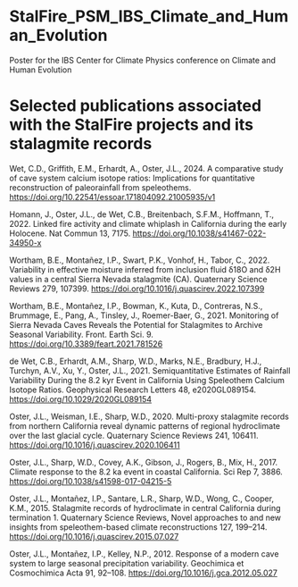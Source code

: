 # StalFire_PSM_IBS_Climate_and_Human_Evolution
Poster for the IBS Center for Climate Physics conference on Climate and Human Evolution

# Selected publications associated with the StalFire projects and its stalagmite records

Wet, C.D., Griffith, E.M., Erhardt, A., Oster, J.L., 2024. A comparative study of cave system calcium isotope ratios: Implications for quantitative reconstruction of paleorainfall from speleothems. https://doi.org/10.22541/essoar.171804092.21005935/v1

Homann, J., Oster, J.L., de Wet, C.B., Breitenbach, S.F.M., Hoffmann, T., 2022. Linked fire activity and climate whiplash in California during the early Holocene. Nat Commun 13, 7175. https://doi.org/10.1038/s41467-022-34950-x

Wortham, B.E., Montañez, I.P., Swart, P.K., Vonhof, H., Tabor, C., 2022. Variability in effective moisture inferred from inclusion fluid δ18O and δ2H values in a central Sierra Nevada stalagmite (CA). Quaternary Science Reviews 279, 107399. https://doi.org/10.1016/j.quascirev.2022.107399

Wortham, B.E., Montañez, I.P., Bowman, K., Kuta, D., Contreras, N.S., Brummage, E., Pang, A., Tinsley, J., Roemer-Baer, G., 2021. Monitoring of Sierra Nevada Caves Reveals the Potential for Stalagmites to Archive Seasonal Variability. Front. Earth Sci. 9. https://doi.org/10.3389/feart.2021.781526

de Wet, C.B., Erhardt, A.M., Sharp, W.D., Marks, N.E., Bradbury, H.J., Turchyn, A.V., Xu, Y., Oster, J.L., 2021. Semiquantitative Estimates of Rainfall Variability During the 8.2 kyr Event in California Using Speleothem Calcium Isotope Ratios. Geophysical Research Letters 48, e2020GL089154. https://doi.org/10.1029/2020GL089154

Oster, J.L., Weisman, I.E., Sharp, W.D., 2020. Multi-proxy stalagmite records from northern California reveal dynamic patterns of regional hydroclimate over the last glacial cycle. Quaternary Science Reviews 241, 106411. https://doi.org/10.1016/j.quascirev.2020.106411

Oster, J.L., Sharp, W.D., Covey, A.K., Gibson, J., Rogers, B., Mix, H., 2017. Climate response to the 8.2 ka event in coastal California. Sci Rep 7, 3886. https://doi.org/10.1038/s41598-017-04215-5

Oster, J.L., Montañez, I.P., Santare, L.R., Sharp, W.D., Wong, C., Cooper, K.M., 2015. Stalagmite records of hydroclimate in central California during termination 1. Quaternary Science Reviews, Novel approaches to and new insights from speleothem-based climate reconstructions 127, 199–214. https://doi.org/10.1016/j.quascirev.2015.07.027

Oster, J.L., Montañez, I.P., Kelley, N.P., 2012. Response of a modern cave system to large seasonal precipitation variability. Geochimica et Cosmochimica Acta 91, 92–108. https://doi.org/10.1016/j.gca.2012.05.027









